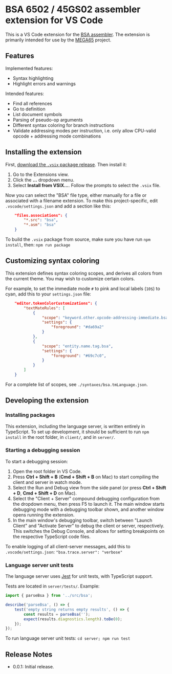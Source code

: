 # BSA 6502 / 45GS02 assembler extension for VS Code

This is a VS Code extension for the [BSA
assembler](https://github.com/MEGA65/BSA). The extension is primarily
intended for use by the [MEGA65](https://mega65.org/) project.

## Features

Implemented features:

* Syntax highlighting
* Highlight errors and warnings

Intended features:

* Find all references
* Go to definition
* List document symbols
* Parsing of pseudo-op arguments
* Different syntax coloring for branch instructions
* Validate addressing modes per instruction, i.e. only allow CPU-valid opcode + addressing mode combinations

## Installing the extension

First, [download the `.vsix` package release](https://github.com/dansanderson/bsa-vscode/releases/). Then install it:

1. Go to the Extensions view.
2. Click the **...** dropdown menu.
3. Select **Install from VSIX...**. Follow the prompts to select the `.vsix` file.

Now you can select the "BSA" file type, either manually for a file or associated with a filename extension. To make this project-specific, edit `.vscode/settings.json` and add a section like this:

```json
	"files.associations": {
		"*.src": "bsa",
		"*.asm": "bsa"
	}
```

To build the `.vsix` package from source, make sure you have run `npm install`, then: `npm run package`

## Customizing syntax coloring

This extension defines syntax coloring scopes, and derives all colors from the current theme. You may wish to customize certain colors.

For example, to set the immediate mode `#` to pink and local labels (`10$`) to cyan, add this to your `settings.json` file:

```json
    "editor.tokenColorCustomizations": {
        "textMateRules": [
            {
                "scope": "keyword.other.opcode-addressing-immediate.bsa",
                "settings": {
                    "foreground": "#da69a2"
                }
            },
            {
                "scope": "entity.name.tag.bsa",
                "settings": {
                    "foreground": "#69c7c0",
                }
            }
        ]
    }
```

For a complete list of scopes, see `./syntaxes/bsa.tmLanguage.json`.

## Developing the extension

### Installing packages

This extension, including the language server, is written entirely in TypeScript. To set up development, it should be sufficient to run `npm install` in the root folder, in `client/`, and in `server/`.

### Starting a debugging session

To start a debugging session:

1. Open the root folder in VS Code.
2. Press **Ctrl + Shift + B** (**Cmd + Shift + B** on Mac) to start compiling the client and server in watch mode.
3. Select the Run and Debug view from the side panel (or press **Ctrl + Shift + D**, **Cmd + Shift + D** on Mac).
4. Select the "Client + Server" compound debugging configuration from the dropdown menu, then press F5 to launch it. The main window starts debugging mode with a debugging toolbar shown, and another window opens running the extension.
5. In the main window's debugging toolbar, switch between "Launch Client" and "Activate Server" to debug the client or server, respectively. This switches the Debug Console, and allows for setting breakpoints on the respective TypeScript code files.

To enable logging of all client-server messages, add this to `.vscode/settings.json`: `"bsa.trace.server": "verbose"`

### Language server unit tests

The language server uses [Jest](https://jestjs.io/) for unit tests, with TypeScript support.

Tests are located in `server/tests/`. Example:

```ts
import { parseBsa } from '../src/bsa';

describe('parseBsa', () => {
	test('empty string returns empty results', () => {
		const results = parseBsa('');
		expect(results.diagnostics.length).toBe(0);
	});
});
```

To run language server unit tests: `cd server; npm run test`

## Release Notes

* 0.0.1: Initial release.

